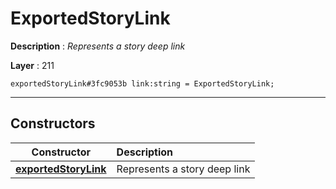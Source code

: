 # ExportedStoryLink

**Description** : *Represents a story deep link*

**Layer** : 211

```tl
exportedStoryLink#3fc9053b link:string = ExportedStoryLink;
```

---

## Constructors

| Constructor | Description |
| :---: | :--- |
| [**exportedStoryLink**](constructor/exportedStoryLink) | Represents a story deep link |